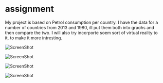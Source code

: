# assignment
My project is based on Petrol consumption per country.
I have the data for a number of countries from 2013 and 1980, ill put them both into graohs and then compare the two.
I will also try incorporte soem sort of virtual reality to it, to make it more intresting.

![ScreenShot](http://i.imgur.com/xluIOUv.jpg)

![ScreenShot](http://i.imgur.com/r8QOjpN.jpg)

![ScreenShot](http://i.imgur.com/MWDCz5z.jpg)

![ScreenShot](http://i.imgur.com/iiL8iIQ.jpg)
